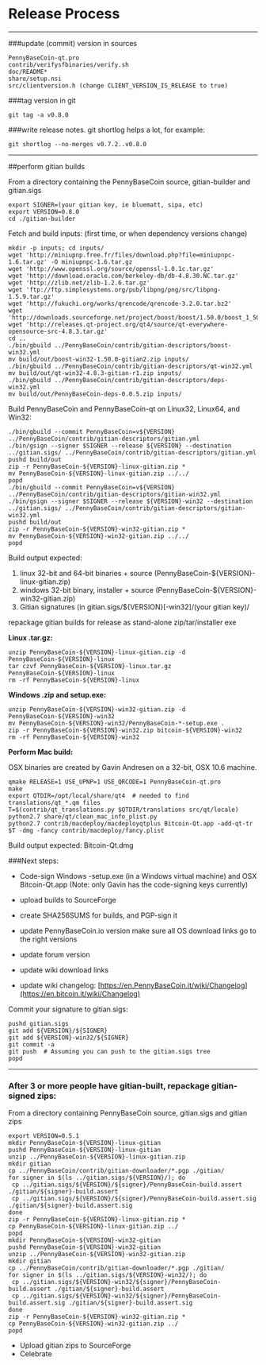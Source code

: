 Release Process
====================

* * *

###update (commit) version in sources


	PennyBaseCoin-qt.pro
	contrib/verifysfbinaries/verify.sh
	doc/README*
	share/setup.nsi
	src/clientversion.h (change CLIENT_VERSION_IS_RELEASE to true)

###tag version in git

	git tag -a v0.8.0

###write release notes. git shortlog helps a lot, for example:

	git shortlog --no-merges v0.7.2..v0.8.0

* * *

##perform gitian builds

 From a directory containing the PennyBaseCoin source, gitian-builder and gitian.sigs
  
	export SIGNER=(your gitian key, ie bluematt, sipa, etc)
	export VERSION=0.8.0
	cd ./gitian-builder

 Fetch and build inputs: (first time, or when dependency versions change)

	mkdir -p inputs; cd inputs/
	wget 'http://miniupnp.free.fr/files/download.php?file=miniupnpc-1.6.tar.gz' -O miniupnpc-1.6.tar.gz
	wget 'http://www.openssl.org/source/openssl-1.0.1c.tar.gz'
	wget 'http://download.oracle.com/berkeley-db/db-4.8.30.NC.tar.gz'
	wget 'http://zlib.net/zlib-1.2.6.tar.gz'
	wget 'ftp://ftp.simplesystems.org/pub/libpng/png/src/libpng-1.5.9.tar.gz'
	wget 'http://fukuchi.org/works/qrencode/qrencode-3.2.0.tar.bz2'
	wget 'http://downloads.sourceforge.net/project/boost/boost/1.50.0/boost_1_50_0.tar.bz2'
	wget 'http://releases.qt-project.org/qt4/source/qt-everywhere-opensource-src-4.8.3.tar.gz'
	cd ..
	./bin/gbuild ../PennyBaseCoin/contrib/gitian-descriptors/boost-win32.yml
	mv build/out/boost-win32-1.50.0-gitian2.zip inputs/
	./bin/gbuild ../PennyBaseCoin/contrib/gitian-descriptors/qt-win32.yml
	mv build/out/qt-win32-4.8.3-gitian-r1.zip inputs/
	./bin/gbuild ../PennyBaseCoin/contrib/gitian-descriptors/deps-win32.yml
	mv build/out/PennyBaseCoin-deps-0.0.5.zip inputs/

 Build PennyBaseCoin and PennyBaseCoin-qt on Linux32, Linux64, and Win32:
  
	./bin/gbuild --commit PennyBaseCoin=v${VERSION} ../PennyBaseCoin/contrib/gitian-descriptors/gitian.yml
	./bin/gsign --signer $SIGNER --release ${VERSION} --destination ../gitian.sigs/ ../PennyBaseCoin/contrib/gitian-descriptors/gitian.yml
	pushd build/out
	zip -r PennyBaseCoin-${VERSION}-linux-gitian.zip *
	mv PennyBaseCoin-${VERSION}-linux-gitian.zip ../../
	popd
	./bin/gbuild --commit PennyBaseCoin=v${VERSION} ../PennyBaseCoin/contrib/gitian-descriptors/gitian-win32.yml
	./bin/gsign --signer $SIGNER --release ${VERSION}-win32 --destination ../gitian.sigs/ ../PennyBaseCoin/contrib/gitian-descriptors/gitian-win32.yml
	pushd build/out
	zip -r PennyBaseCoin-${VERSION}-win32-gitian.zip *
	mv PennyBaseCoin-${VERSION}-win32-gitian.zip ../../
	popd

  Build output expected:

  1. linux 32-bit and 64-bit binaries + source (PennyBaseCoin-${VERSION}-linux-gitian.zip)
  2. windows 32-bit binary, installer + source (PennyBaseCoin-${VERSION}-win32-gitian.zip)
  3. Gitian signatures (in gitian.sigs/${VERSION}[-win32]/(your gitian key)/

repackage gitian builds for release as stand-alone zip/tar/installer exe

**Linux .tar.gz:**

	unzip PennyBaseCoin-${VERSION}-linux-gitian.zip -d PennyBaseCoin-${VERSION}-linux
	tar czvf PennyBaseCoin-${VERSION}-linux.tar.gz PennyBaseCoin-${VERSION}-linux
	rm -rf PennyBaseCoin-${VERSION}-linux

**Windows .zip and setup.exe:**

	unzip PennyBaseCoin-${VERSION}-win32-gitian.zip -d PennyBaseCoin-${VERSION}-win32
	mv PennyBaseCoin-${VERSION}-win32/PennyBaseCoin-*-setup.exe .
	zip -r PennyBaseCoin-${VERSION}-win32.zip bitcoin-${VERSION}-win32
	rm -rf PennyBaseCoin-${VERSION}-win32

**Perform Mac build:**

  OSX binaries are created by Gavin Andresen on a 32-bit, OSX 10.6 machine.

	qmake RELEASE=1 USE_UPNP=1 USE_QRCODE=1 PennyBaseCoin-qt.pro
	make
	export QTDIR=/opt/local/share/qt4  # needed to find translations/qt_*.qm files
	T=$(contrib/qt_translations.py $QTDIR/translations src/qt/locale)
	python2.7 share/qt/clean_mac_info_plist.py
	python2.7 contrib/macdeploy/macdeployqtplus Bitcoin-Qt.app -add-qt-tr $T -dmg -fancy contrib/macdeploy/fancy.plist

 Build output expected: Bitcoin-Qt.dmg

###Next steps:

* Code-sign Windows -setup.exe (in a Windows virtual machine) and
  OSX Bitcoin-Qt.app (Note: only Gavin has the code-signing keys currently)

* upload builds to SourceForge

* create SHA256SUMS for builds, and PGP-sign it

* update PennyBaseCoin.io version
  make sure all OS download links go to the right versions

* update forum version

* update wiki download links

* update wiki changelog: [https://en.PennyBaseCoin.it/wiki/Changelog](https://en.bitcoin.it/wiki/Changelog)

Commit your signature to gitian.sigs:

	pushd gitian.sigs
	git add ${VERSION}/${SIGNER}
	git add ${VERSION}-win32/${SIGNER}
	git commit -a
	git push  # Assuming you can push to the gitian.sigs tree
	popd

-------------------------------------------------------------------------

### After 3 or more people have gitian-built, repackage gitian-signed zips:

From a directory containing PennyBaseCoin source, gitian.sigs and gitian zips

	export VERSION=0.5.1
	mkdir PennyBaseCoin-${VERSION}-linux-gitian
	pushd PennyBaseCoin-${VERSION}-linux-gitian
	unzip ../PennyBaseCoin-${VERSION}-linux-gitian.zip
	mkdir gitian
	cp ../PennyBaseCoin/contrib/gitian-downloader/*.pgp ./gitian/
	for signer in $(ls ../gitian.sigs/${VERSION}/); do
	 cp ../gitian.sigs/${VERSION}/${signer}/PennyBaseCoin-build.assert ./gitian/${signer}-build.assert
	 cp ../gitian.sigs/${VERSION}/${signer}/PennyBaseCoin-build.assert.sig ./gitian/${signer}-build.assert.sig
	done
	zip -r PennyBaseCoin-${VERSION}-linux-gitian.zip *
	cp PennyBaseCoin-${VERSION}-linux-gitian.zip ../
	popd
	mkdir PennyBaseCoin-${VERSION}-win32-gitian
	pushd PennyBaseCoin-${VERSION}-win32-gitian
	unzip ../PennyBaseCoin-${VERSION}-win32-gitian.zip
	mkdir gitian
	cp ../PennyBaseCoin/contrib/gitian-downloader/*.pgp ./gitian/
	for signer in $(ls ../gitian.sigs/${VERSION}-win32/); do
	 cp ../gitian.sigs/${VERSION}-win32/${signer}/PennyBaseCoin-build.assert ./gitian/${signer}-build.assert
	 cp ../gitian.sigs/${VERSION}-win32/${signer}/PennyBaseCoin-build.assert.sig ./gitian/${signer}-build.assert.sig
	done
	zip -r PennyBaseCoin-${VERSION}-win32-gitian.zip *
	cp PennyBaseCoin-${VERSION}-win32-gitian.zip ../
	popd

- Upload gitian zips to SourceForge
- Celebrate 
